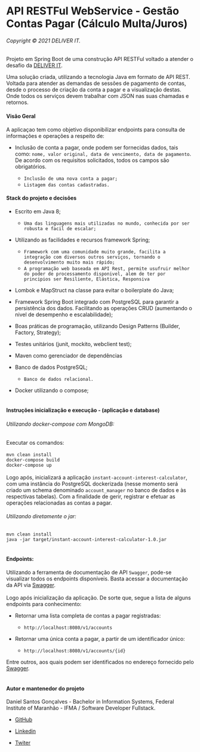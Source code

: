 # API RESTFul WebService - Gestão Contas Pagar (Cálculo Multa/Juros)
###### Copyright © 2021 DELIVER IT.
Projeto em Spring Boot de uma construção API RESTFul voltado a atender o desafio da [DELIVER IT](http://deliverit.com.br/).

Uma solução criada, utilizando a tecnologia Java em formato de API REST. Voltada para atender as demandas de sessões de pagamento de contas, desde o processo de criação da conta a pagar e a visualização destas. Onde todos os serviços devem trabalhar com JSON nas suas chamadas e retornos.

#### Visão Geral

A aplicaçao tem como objetivo disponibilizar endpoints para consulta de informações e operações a respeito de:
- Inclusão de conta a pagar, onde podem ser fornecidas dados, tais como: ```nome, valor original, data de vencimento, data de pagamento```. De acordo com os requisitos solicitados, todos os campos são obrigatórios.

    - ```Inclusão de uma nova conta a pagar;```
    - ```Listagem das contas cadastradas.```

#### Stack do projeto e decisões
- Escrito em Java 8;
    - ```Uma das linguagens mais utilizadas no mundo, conhecida por ser robusta e facil de escalar;```

- Utilizando as facilidades e recursos framework Spring;
    - ```Framework com uma comunidade muito grande, facilita a integração com diversos outros serviços, tornando o desenvolvimento muito mais rápido;```
    - ```A programação web baseada em API Rest, permite usufruir melhor do poder de processamento disponivel, alem de ter por principios ser Resiliente, Elástica, Responsiva```

- Lombok e MapStruct na classe para evitar o boilerplate do Java;
- Framework Spring Boot integrado com PostgreSQL para garantir a persistência dos dados. Facilitando as operações CRUD (aumentando o nivel de desempenho e escalabilidade);
- Boas práticas de programação, utilizando Design Patterns (Builder, Factory, Strategy);
- Testes unitários (junit, mockito, webclient test);
- Maven como gerenciador de dependências

- Banco de dados PostgreSQL;
    - ```Banco de dados relacional.```

- Docker utilizando o compose;<br><br>

#### Instruções inicialização e execução - (aplicação e database)
###### Utilizando docker-compose com MongoDB:
Executar os comandos: <br><br>
```mvn clean install```<br>
```docker-compose build```<br>
```docker-compose up```<br><br>
Logo após, inicializará a aplicação ```instant-account-interest-calculator```, com uma instância do PostgreSQL dockerizada (nesse momento será criado um schema denominado ```account_manager``` no banco de dados e às respectivas tabelas).
Com a finalidade de gerir, registrar e efetuar as operações relacionadas as contas a pagar.
<br>
###### Utilizando diretamente o jar:
```mvn clean install```<br>
```java -jar target/instant-account-interest-calculator-1.0.jar```<br><br>

#### Endpoints:

Utilizando a ferramenta de documentação de API ```Swagger```, pode-se visualizar todos os endpoints disponíveis. Basta acessar a documentação da API via [Swagger](http://localhost:8095/swagger-ui.html#/).
<br><br> Logo após inicialização da aplicação. De sorte que, segue a lista de alguns endpoints para conhecimento:

- Retornar uma lista completa de contas a pagar registradas:
    - `http://localhost:8080/v1/accounts`

- Retornar uma única conta a pagar, a partir de um identificador único:
    - `http://localhost:8080/v1/accounts/{id}`

Entre outros, aos quais podem ser identificados no endereço fornecido pelo [Swagger](http://localhost:8095/swagger-ui.html#/).
<br><br>


#### Autor e mantenedor do projeto
Daniel Santos Gonçalves - Bachelor in Information Systems, Federal Institute of Maranhão - IFMA / Software Developer Fullstack.
- [GitHub](https://github.com/NecoDan)

- [Linkedin](https://www.linkedin.com/in/daniel-santos-bb072321)

- [Twiter](https://twitter.com/necodaniel)
